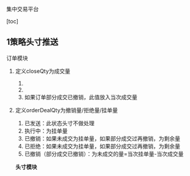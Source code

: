 集中交易平台

[toc]



##	1策略头寸推送

订单模块

1. 定义closeQty为成交量

   1. 
   2. 
   3. 如果订单部分成交已撤销，此值放入当次成交量  

2. 定义orderDealQty为撤销量/拒绝量/挂单量

   1. 已发送：此状态头寸不做处理
   2. 执行中：为挂单量
   3. 已撤销：如果未成交为挂单量，如果部分成交过再撤销，为剩余量
   4. 已拒绝：如果未成交为挂单量，如果部分成交过再撤销，为剩余量
   5. 已撤销（部分成交已撤销）：为未成交的量=当次挂单量-当次成交量

   **头寸模块**

   

   